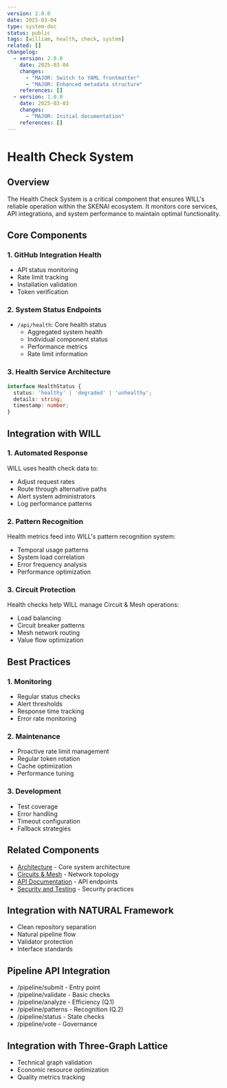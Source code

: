 ```yaml
---
version: 2.0.0
date: 2025-03-04
type: system-doc
status: public
tags: [william, health, check, system]
related: []
changelog:
  - version: 2.0.0
    date: 2025-03-04
    changes:
      - "MAJOR: Switch to YAML frontmatter"
      - "MAJOR: Enhanced metadata structure"
    references: []
  - version: 1.0.0
    date: 2025-03-03
    changes:
      - "MAJOR: Initial documentation"
    references: []
---
```

# Health Check System

## Overview
The Health Check System is a critical component that ensures WILL's reliable operation within the SKENAI ecosystem. It monitors core services, API integrations, and system performance to maintain optimal functionality.

## Core Components

### 1. GitHub Integration Health
- API status monitoring
- Rate limit tracking
- Installation validation
- Token verification

### 2. System Status Endpoints
- `/api/health`: Core health status
  - Aggregated system health
  - Individual component status
  - Performance metrics
  - Rate limit information

### 3. Health Service Architecture
```typescript
interface HealthStatus {
  status: 'healthy' | 'degraded' | 'unhealthy';
  details: string;
  timestamp: number;
}
```

## Integration with WILL

### 1. Automated Response
WILL uses health check data to:
- Adjust request rates
- Route through alternative paths
- Alert system administrators
- Log performance patterns

### 2. Pattern Recognition
Health metrics feed into WILL's pattern recognition system:
- Temporal usage patterns
- System load correlation
- Error frequency analysis
- Performance optimization

### 3. Circuit Protection
Health checks help WILL manage Circuit & Mesh operations:
- Load balancing
- Circuit breaker patterns
- Mesh network routing
- Value flow optimization

## Best Practices

### 1. Monitoring
- Regular status checks
- Alert thresholds
- Response time tracking
- Error rate monitoring

### 2. Maintenance
- Proactive rate limit management
- Regular token rotation
- Cache optimization
- Performance tuning

### 3. Development
- Test coverage
- Error handling
- Timeout configuration
- Fallback strategies

## Related Components
- [Architecture](Architecture) - Core system architecture
- [Circuits & Mesh](Circuits-Mesh) - Network topology
- [API Documentation](API-Documentation) - API endpoints
- [Security and Testing](Security-and-Testing) - Security practices


## Integration with NATURAL Framework
- Clean repository separation
- Natural pipeline flow
- Validator protection
- Interface standards

## Pipeline API Integration
- /pipeline/submit - Entry point
- /pipeline/validate - Basic checks
- /pipeline/analyze - Efficiency (Q.1)
- /pipeline/patterns - Recognition (Q.2)
- /pipeline/status - State checks
- /pipeline/vote - Governance

## Integration with Three-Graph Lattice
- Technical graph validation
- Economic resource optimization
- Quality metrics tracking